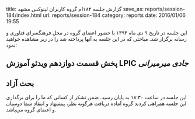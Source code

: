 title: گزارش جلسه ۱۸۴ام گروه کاربران لینوکس مشهد
save_as: reports/session-184/index.html
url: reports/session-184
category: reports
date: 2016/01/06 19:55

این جلسه در تاریخ ۹ دی ماه ۱۳۹۴ با حضور اعضای گروه در محل فرهنگسرای فناوری و رسانه برگزار شد. مباحثی که در این جلسه به آنها پرداخته شد را در زیر مشاهده خواهید نمود:

## پخش قسمت دوازدهم ویدئو آموزش LPIC *جادی میرمیرانی*
## بحث آزاد

این جلسه در ساعت ۱۸:۳۰ به پایان رسید. ضمن تشکر از کسانی که ما را برای برگذاری این جلسه همراهی کردند گروه آماده دریافت هرگونه نظر، پیشنهاد و انتقاد شما دوستان و اعضای گروه می‌باشد.

